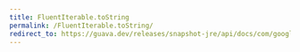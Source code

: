 ```yaml
---
title: FluentIterable.toString
permalink: /FluentIterable.toString/
redirect_to: https://guava.dev/releases/snapshot-jre/api/docs/com/google/common/collect/FluentIterable.html#toString--
---
```

